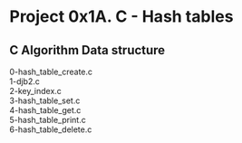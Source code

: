 # Project 0x1A. C - Hash tables
## C Algorithm Data structure
0-hash_table_create.c  
1-djb2.c  
2-key_index.c  
3-hash_table_set.c  
4-hash_table_get.c  
5-hash_table_print.c  
6-hash_table_delete.c  
